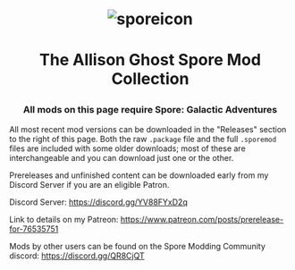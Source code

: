 # <p align="center">![sporeicon](https://github.com/Valla-Chan/Spore-Mods/assets/20942102/ec399aeb-c95f-446a-aaa6-6b1ae70514c5)</p>
# <p align="center">The Allison Ghost Spore Mod Collection

### <p align="center">All mods on this page require Spore: Galactic Adventures</p>
All most recent mod versions can be downloaded in the "Releases" section to the right of this page.
Both the raw `.package` file and the full `.sporemod` files are included with some older downloads; most of these are interchangeable and you can download just one or the other.


Prereleases and unfinished content can be downloaded early from my Discord Server if you are an eligible Patron.

Discord Server: https://discord.gg/YV88FYxD2q

Link to details on my Patreon: https://www.patreon.com/posts/prerelease-for-76535751


Mods by other users can be found on the Spore Modding Community discord: https://discord.gg/QR8CjQT
